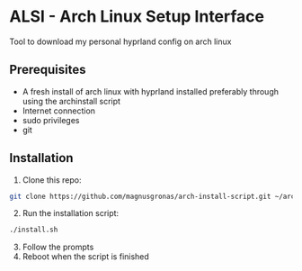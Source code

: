 # ALSI - Arch Linux Setup Interface

Tool to download my personal hyprland config on arch linux

## Prerequisites

- A fresh install of arch linux with hyprland installed preferably through using the archinstall script
- Internet connection
- sudo privileges
- git

## Installation

1. Clone this repo:
```bash
git clone https://github.com/magnusgronas/arch-install-script.git ~/arch-install-script && cd ~/arch-install-script
```
2. Run the installation script:
```bash
./install.sh
```
3. Follow the prompts
4. Reboot when the script is finished
